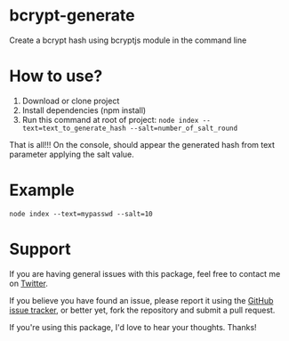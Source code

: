 # bcrypt-generate
Create a bcrypt hash using bcryptjs module in the command line

# How to use?

 1. Download or clone project
 2. Install dependencies (npm install)
 3. Run this command at root of project: `node index --text=text_to_generate_hash --salt=number_of_salt_round`
 
That is all!!! On the console, should appear the generated hash from text parameter applying the salt value.

# Example
`node index --text=mypasswd --salt=10`

# Support
If you are having general issues with this package, feel free to contact me on [Twitter](https://twitter.com/mlezcano1985).

If you believe you have found an issue, please report it using the [GitHub issue tracker](https://github.com/mlezcano1985/bcrypt-generate/issues), or better yet, fork the repository and submit a pull request.

If you're using this package, I'd love to hear your thoughts. Thanks!
